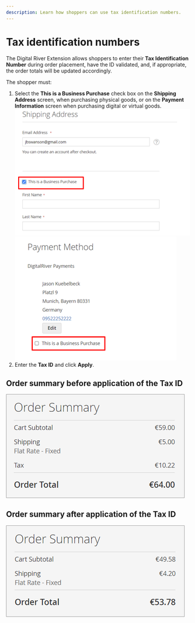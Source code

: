 ```yaml
---
description: Learn how shoppers can use tax identification numbers.
---
```


# Tax identification numbers

The Digital River Extension allows shoppers to enter their **Tax Identification Number** during order placement, have the ID validated, and, if appropriate, the order totals will be updated accordingly.

The shopper must:

1. Select the **This is a Business Purchase** check box on the **Shipping Address** screen, when purchasing physical goods, or on the **Payment Information** screen when purchasing digital or virtual goods.\
   &#x20;![](<../../.gitbook/assets/Tax ID number 1 (7).png>)\
   &#x20;![](<../../.gitbook/assets/Tax ID number 2 (4).png>)&#x20;
2. Enter the **Tax ID** and click **Apply**. &#x20;

## **Order summary before application of the Tax ID**&#x20;

![](<../../.gitbook/assets/Tax ID number 4 (2).png>)

## **Order summary after application of the Tax ID**&#x20;

![](<../../.gitbook/assets/Tax ID number 5 (2).png>)
